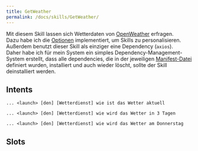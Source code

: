 ```yaml
---
title: GetWeather
permalink: /docs/skills/GetWeather/
---
```


Mit diesem Skill lassen sich Wetterdaten von [OpenWeather](https://openweathermap.org/) erfragen.  
Dazu habe ich die [Optionen](./../create-skill/manifest.md#optionen) implementiert, um Skills zu personalisieren.  
Außerdem benutzt dieser Skill als einziger eine Dependency (``axios``).  
Daher habe ich für mein System ein simples Dependency-Management-System erstellt, dass alle dependencies, die in der jeweiligen [Manifest-Datei](./../create-skill/manifest.md#abhngigkeiten) definiert wurden, installiert und auch wieder löscht, sollte der Skill deinstalliert werden.  

## Intents

``... <launch> [den] [Wetterdienst] wie ist das Wetter aktuell``

``... <launch> [den] [Wetterdienst] wie wird das Wetter in 3 Tagen``

``... <launch> [den] [Wetterdienst] wie wird das Wetter am Donnerstag``

## Slots



